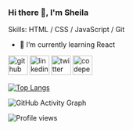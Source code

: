 ### Hi there 👋, I'm Sheila

Skills:  HTML / CSS /  JavaScript / Git

- 🌱 I’m currently learning React 


[<img src='https://cdn.jsdelivr.net/npm/simple-icons@3.0.1/icons/github.svg' alt='github' height='40'>](https://github.com/https://github.com/SheilaNSN)  [<img src='https://cdn.jsdelivr.net/npm/simple-icons@3.0.1/icons/linkedin.svg' alt='linkedin' height='40'>](https://www.linkedin.com/in/https://www.linkedin.com/in/sheila-nery//)  [<img src='https://cdn.jsdelivr.net/npm/simple-icons@3.0.1/icons/twitter.svg' alt='twitter' height='40'>](https://twitter.com/https://twitter.com/sheeilaneery)  [<img src='https://cdn.jsdelivr.net/npm/simple-icons@3.0.1/icons/codepen.svg' alt='codepen' height='40'>](https://codepen.io/https://codepen.io/SheilaNery)  

[![Top Langs](https://github-readme-stats.vercel.app/api/top-langs/?username=https://github.com/SheilaNSN)](https://github.com/anuraghazra/github-readme-stats)

![GitHub Activity Graph](https://activity-graph.herokuapp.com/graph?username=https://github.com/SheilaNSN)  

![Profile views](https://gpvc.arturio.dev/https://github.com/SheilaNSN)  
<!--
